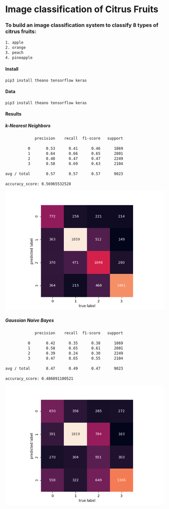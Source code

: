 # Image classification of Citrus Fruits

### To build an image classification system to classify 8 types of citrus fruits: 
~~~
1. apple
2. orange
3. peach
4. pineapple
~~~

#### Install
~~~
pip3 install theano tensorflow keras
~~~

#### Data
~~~
pip3 install theano tensorflow keras
~~~

#### Results

##### k-Nearest Neighbors
~~~
             precision    recall  f1-score   support

          0       0.53      0.41      0.46      1869
          1       0.64      0.66      0.65      2801
          2       0.48      0.47      0.47      2249
          3       0.58      0.69      0.63      2104

avg / total       0.57      0.57      0.57      9023

accuracy_score: 0.56965532528
~~~
![Confusion Matrix](knn_confusion.png)

##### Gaussian Naive Bayes
~~~
             precision    recall  f1-score   support

          0       0.42      0.35      0.38      1869
          1       0.58      0.65      0.61      2801
          2       0.39      0.24      0.30      2249
          3       0.47      0.65      0.55      2104

avg / total       0.47      0.49      0.47      9023

accuracy_score: 0.486091100521
~~~
![Confusion Matrix](gnb_confusion.png)
